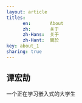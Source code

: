 ```yaml
---
layout: article
titles:
      en:       About
      zh:       关于
      zh-Hans:  关于
      zh-Hant:  關於
key: about_1
sharing: true
---
```


## 谭宏劼

一个正在学习嵌入式的大学生
